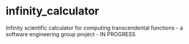 # infinity_calculator
Infinity scientific calculator for computing transcendental functions - a software engineering group project - IN PROGRESS
